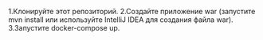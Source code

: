 1.Клонируйте этот репозиторий.
2.Создайте приложение war (запустите mvn install или используйте IntelliJ IDEA для создания файла war).
3.Запустите docker-compose up.
